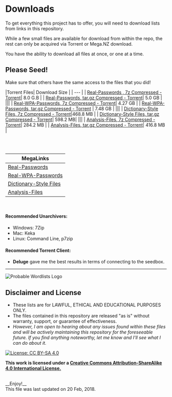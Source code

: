 # Downloads


To get everything this project has to offer, you will need to download lists from links in this repository.

While a few small files are available for download from within the repo, the rest can only be acquired via Torrent or Mega.NZ download.

You have the ability to download all files at once, or one at a time.

## Please Seed!
Make sure that others have the same access to the files that you did!



|Torrent Files| Download Size |
| --- |
| [Real-Passwords , 7z Compressed - Torrent](Real-Passwords/Real-Password-Rev-2-Torrents/ProbWL-v2-Real-Passwords-7z.torrent)| 8.0 G.B |
| [Real-Passwords, tar.gz Compressed - Torrent](Real-Passwords/Real-Password-Rev-2-Torrents/ProbWL-v2-Real-Passwords-targz.torrent)| 5.0 GB |
|||
| [Real-WPA-Passwords, 7z Compressed - Torrent](Real-Passwords/WPA-Length/WPA-Length-Rev-2-Torrents/ProbWL-v2-Real-WPA-Passwords-7z.torrent)| 4.27 GB |
| [Real-WPA-Passwords, tar.gz Compressed - Torrent](Real-Passwords/WPA-Length/WPA-Length-Rev-2-Torrents/ProbWL-v2-Real-WPA-Passwords-targz.torrent) | 7.48 GB |
|||
| [Dictionary-Style Files, 7z Compressed - Torrent](Dictionary-Style/Dictionary-Style-Rev-2-Torrents/ProbWL-v2-Dictionary-Style-7z.torrent)|468.8 MB |
| [Dictionary-Style Files, tar.gz Compressed - Torrent](Dictionary-Style/Dictionary-Style-Rev-2-Torrents/ProbWL-v2-Dictionary-Style-targz.torrent)| 598.2 MB|
|||
| [Analysis-Files, 7z Compressed - Torrent](Analysis-Files/Analysis-Files-Torrents/ProbWL-v2-Analysis-Files-7z.torrent)| 284.2 MB |
| [Analysis-Files, tar.gz Compressed - Torrent](Analysis-Files/Analysis-Files-Torrents/ProbWL-v2-Analysis-Files-targz.torrent)| 416.8 MB |

<br>
<br>

|MegaLinks |
| --- |
| [Real-Passwords](Real-Passwords/Real-Passwords-MegaLinks.md)|
| [Real-WPA-Passwords](Real-Passwords/WPA-Length/Real-Password-WPA-MegaLinks.md)|
| [Dictionary-Style Files](Dictionary-Style/Dictionary-Style-MegaLinks.md)|
| [Analysis-Files](Analysis-Files/Analysis-Files-Megalinks.md)|



<br>

#### Recommended Unarchivers:
* Windows: 7Zip
* Mac: Keka
* Linux: Command Line, p7zip

#### Recommended Torrent Client:
* __Deluge__ gave me the best results in terms of connecting to the seedbox.


***

![Probable Wordlists Logo](https://raw.githubusercontent.com/berzerk0/Probable-Wordlists/master/ProbableWordlistLogo.png)

## Disclaimer and License
 + These lists are for LAWFUL, ETHICAL AND EDUCATIONAL PURPOSES ONLY.
 + The files contained in this repository are released "as is" without warranty, support, or guarantee of effectiveness.
 + *However, I am open to hearing about any issues found within these files and will be actively maintaining this repository for the foreseeable future. If you find anything noteworthy, let me know and I'll see what I can do about it.*

 [![License: CC BY-SA 4.0](https://img.shields.io/badge/License-CC%20BY--SA%204.0-lightgrey.svg)](http://creativecommons.org/licenses/by-sa/4.0/)

 __This work is licensed under a [Creative Commons Attribution-ShareAlike 4.0 International License.](https://creativecommons.org/licenses/by-sa/4.0/)__


<br>
__Enjoy!__

<br>
This file was last updated on 20 Feb, 2018.
